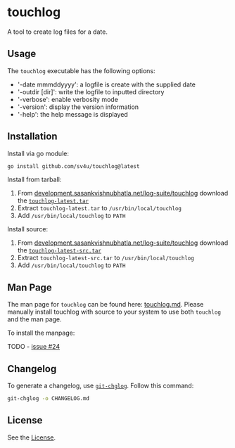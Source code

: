 # touchlog

A tool to create log files for a date.

## Usage

The `touchlog` executable has the following options:

- '-date mmmddyyyy': a logfile is create with the supplied date
- '-outdir [dir]': write the logfile to inputted directory
- '-verbose': enable verbosity mode
- '-version': display the version information
- '-help': the help message is displayed

## Installation

Install via go module:

```bash
go install github.com/sv4u/touchlog@latest
```

Install from tarball:

1. From [development.sasankvishnubhatla.net/log-suite/touchlog](https://development.sasankvishnubhatla.net/log-suite/touchlog) download the [`touchlog-latest.tar`](https://development.sasankvishnubhatla.net/log-suite/touchlog/touchlog-latest.tar)
2. Extract `touchlog-latest.tar` to `/usr/bin/local/touchlog`
3. Add `/usr/bin/local/touchlog` to `PATH`

Install source:

1. From [development.sasankvishnubhatla.net/log-suite/touchlog](https://development.sasankvishnubhatla.net/log-suite/touchlog) download the [`touchlog-latest-src.tar`](https://development.sasankvishnubhatla.net/log-suite/touchlog/touchlog-latest-src.tar)
2. Extract `touchlog-latest-src.tar` to `/usr/bin/local/touchlog`
3. Add `/usr/bin/local/touchlog` to `PATH`

## Man Page

The man page for `touchlog` can be found here: [touchlog.md](touchlog.md). Please manually install touchlog with source to your system to use both `touchlog` and the man page.

To install the manpage:

TODO - [issue #24](https://gitlab.com/sv4u/touchlog/-/issues/24)

## Changelog

To generate a changelog, use [`git-chglog`](https://github.com/git-chglog/git-chglog/). Follow this command:

```bash
git-chglog -o CHANGELOG.md
```

## License

See the [License](LICENSE).

